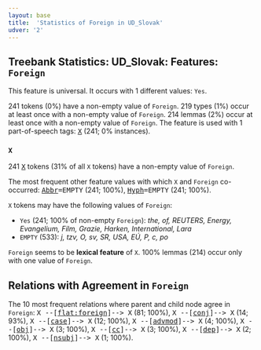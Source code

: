 ```yaml
---
layout: base
title:  'Statistics of Foreign in UD_Slovak'
udver: '2'
---
```


## Treebank Statistics: UD_Slovak: Features: `Foreign`

This feature is universal.
It occurs with 1 different values: `Yes`.

241 tokens (0%) have a non-empty value of `Foreign`.
219 types (1%) occur at least once with a non-empty value of `Foreign`.
214 lemmas (2%) occur at least once with a non-empty value of `Foreign`.
The feature is used with 1 part-of-speech tags: <tt><a href="sk-pos-X.html">X</a></tt> (241; 0% instances).

### `X`

241 <tt><a href="sk-pos-X.html">X</a></tt> tokens (31% of all `X` tokens) have a non-empty value of `Foreign`.

The most frequent other feature values with which `X` and `Foreign` co-occurred: <tt><a href="sk-feat-Abbr.html">Abbr</a></tt><tt>=EMPTY</tt> (241; 100%), <tt><a href="sk-feat-Hyph.html">Hyph</a></tt><tt>=EMPTY</tt> (241; 100%).

`X` tokens may have the following values of `Foreign`:

* `Yes` (241; 100% of non-empty `Foreign`): <em>the, of, REUTERS, Energy, Evangelium, Film, Grazie, Harken, International, Lara</em>
* `EMPTY` (533): <em>j, tzv, O, sv, SR, USA, EÚ, P, c, po</em>

`Foreign` seems to be **lexical feature** of `X`. 100% lemmas (214) occur only with one value of `Foreign`.

## Relations with Agreement in `Foreign`

The 10 most frequent relations where parent and child node agree in `Foreign`:
<tt>X --[<tt><a href="sk-dep-flat-foreign.html">flat:foreign</a></tt>]--> X</tt> (81; 100%),
<tt>X --[<tt><a href="sk-dep-conj.html">conj</a></tt>]--> X</tt> (14; 93%),
<tt>X --[<tt><a href="sk-dep-case.html">case</a></tt>]--> X</tt> (12; 100%),
<tt>X --[<tt><a href="sk-dep-advmod.html">advmod</a></tt>]--> X</tt> (4; 100%),
<tt>X --[<tt><a href="sk-dep-obj.html">obj</a></tt>]--> X</tt> (3; 100%),
<tt>X --[<tt><a href="sk-dep-cc.html">cc</a></tt>]--> X</tt> (3; 100%),
<tt>X --[<tt><a href="sk-dep-dep.html">dep</a></tt>]--> X</tt> (2; 100%),
<tt>X --[<tt><a href="sk-dep-nsubj.html">nsubj</a></tt>]--> X</tt> (1; 100%).

